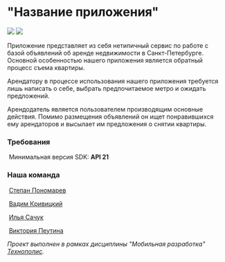 # "Название приложения"

 ![](https://img.shields.io/github/issues/step-ponomarev/polis-mobile-2021) ![](https://img.shields.io/github/issues-pr/step-ponomarev/polis-mobile-2021)

Приложение представляет из себя нетипичный сервис по работе с базой объявлений об аренде недвижимости в Санкт-Петербурге. Основной особенностью нашего приложения является обратный процесс съема квартиры.

Арендатору в процессе использования нашего приложения требуется лишь написать о себе, выбрать предпочитаемое метро и ожидать предложений.

Арендодатель является пользователем производящим основные действия. Помимо размещения объявлений он ищет понравившихся ему арендаторов и высылает им предложения о снятии квартиры.

### Требования

​	Минимальная версия SDK: **API 21**

### Наша команда

​	[Степан Пономарев](https://github.com/step-ponomarev)

​	[Вадим Кривицкий](https://github.com/OGSegu)

​	[Илья Сачук](https://github.com/IlyaAAAA)

​	[Виктория Пеутина](https://github.com/NickPeut)

*Проект выполнен в рамках дисциплины "Мобильная разработка" [Технополис](https://polis.mail.ru/).*

